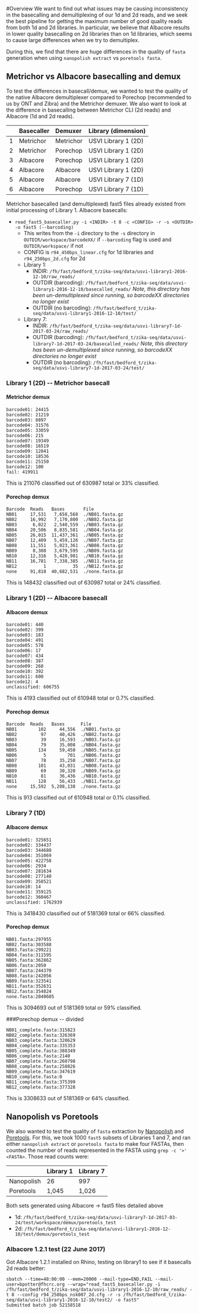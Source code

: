 #Overview
We want to find out what issues may be causing inconsistency in the basecalling and demultiplexing of our 1d and 2d reads, and we seek the best pipeline for getting the maximum number of good quality reads from both 1d and 2d libraries. In particular, we believe that Albacore results in lower quality basecalling on 2d libraries than on 1d libraries, which seems to cause large differences when we try to demultiplex.

During this, we find that there are huge differences in the quality of `fasta` generation when using `nanopolish extract` vs `poretools fasta`.

## Metrichor vs Albacore basecalling and demux
To test the differences in basecall/demux, we wanted to test the quality of the native Albacore demultiplexer compared to Porechop (recommended to us by ONT and Zibra) and the Metrichor demuxer. We also want to look at the difference in basecalling between Metrichor CLI (2d reads) and Albacore (1d and 2d reads).

| | Basecaller | Demuxer | Library (dimension) |
|-|:-----------|:--------|:--------------------|
|1| Metrichor | Metrichor | USVI Library 1 (2D) |
|2| Metrichor | Porechop | USVI Library 1 (2D) |
|3| Albacore | Porechop | USVI Library 1 (2D) |
|4| Albacore | Albacore | USVI Library 1 (2D) |
|5| Albacore | Albacore | USVI Library 7 (1D) |
|6| Albacore | Porechop | USVI Library 7 (1D) |

Metrichor basecalled (and demultiplexed) fast5 files already existed from initial processing of Library 1.
Albacore basecalls:
- `read_fast5_basecaller.py -i <INDIR> -t 8 -c <CONFIG> -r -s <OUTDIR> -o fast5 (--barcoding)`
  - This writes from the `-i` directory to the `-s` directory in `OUTDIR/workspace/barcodeXX/` if `--barcoding` flag is used and `OUTDIR/workspace/` if not
  - CONFIG is `r94_450bps_linear.cfg` for 1d libraries and `r94_250bps_2d.cfg` for 2d
  - Library 1:
    - INDIR: `/fh/fast/bedford_t/zika-seq/data/usvi-library1-2016-12-10/raw_reads/`
    - OUTDIR (barcoding): `/fh/fast/bedford_t/zika-seq/data/usvi-library1-2016-12-10/basecalled_reads/` _Note, this directory has been un-demultiplexed since running, so barcodeXX directories no longer exist_
    - OUTDIR (no barcoding): `/fh/fast/bedford_t/zika-seq/data/usvi-library1-2016-12-10/test/`
  - Library 7:
    - INDIR: `/fh/fast/bedford_t/zika-seq/data/usvi-library7-1d-2017-03-24/raw_reads/`
    - OUTDIR (barcoding): `/fh/fast/bedford_t/zika-seq/data/usvi-library7-1d-2017-03-24/basecalled_reads/` _Note, this directory has been un-demultiplexed since running, so barcodeXX directories no longer exist_
    - OUTDIR (no barcoding): `/fh/fast/bedford_t/zika-seq/data/usvi-library7-1d-2017-03-24/test/`

### Library 1 (2D) -- Metrichor basecall
#### Metrichor demux
```
barcode01: 24415
barcode02: 21219
barcode03: 8897
barcode04: 31576
barcode05: 33059
barcode06: 215
barcode07: 19349
barcode08: 16519
barcode09: 12041
barcode10: 18536
barcode11: 25150
barcode12: 100
fail: 419911
```
This is 211076 classified out of 630987 total or 33% classified.
#### Porechop demux
```
Barcode  Reads   Bases       File           
NB01     17,531   7,658,568  ./NB01.fasta.gz
NB02     16,992   7,170,800  ./NB02.fasta.gz
NB03      6,022   2,540,559  ./NB03.fasta.gz
NB04     20,506   8,835,581  ./NB04.fasta.gz
NB05     26,015  11,437,361  ./NB05.fasta.gz
NB07     12,409   5,459,126  ./NB07.fasta.gz
NB08     11,551   5,023,361  ./NB08.fasta.gz
NB09      8,308   3,679,595  ./NB09.fasta.gz
NB10     12,316   5,428,981  ./NB10.fasta.gz
NB11     16,781   7,338,385  ./NB11.fasta.gz
NB12          1          35  ./NB12.fasta.gz
none     91,818  40,682,531  ./none.fasta.gz
```
This is 148432 classified out of 630987 total or 24% classified.
### Library 1 (2D) -- Albacore basecall
#### Albacore demux
```
barcode01: 440
barcode02: 399
barcode03: 183
barcode04: 491
barcode05: 578
barcode06: 17
barcode07: 434
barcode08: 387
barcode09: 268
barcode10: 392
barcode11: 600
barcode12: 4
unclassified: 606755
```
This is 4193 classified out of 610948 total or 0.7% classified.
#### Porechop demux
```
Barcode  Reads   Bases      File           
NB01        102     44,556  ./NB01.fasta.gz
NB02         97     40,426  ./NB02.fasta.gz
NB03         39     16,593  ./NB03.fasta.gz
NB04         79     35,008  ./NB04.fasta.gz
NB05        134     59,450  ./NB05.fasta.gz
NB06          5        701  ./NB06.fasta.gz
NB07         78     35,250  ./NB07.fasta.gz
NB08        101     43,031  ./NB08.fasta.gz
NB09         69     30,320  ./NB09.fasta.gz
NB10         81     36,436  ./NB10.fasta.gz
NB11        128     56,433  ./NB11.fasta.gz
none     15,592  5,208,138  ./none.fasta.gz
```
This is 913 classified out of 610948 total or 0.1% classified.
### Library 7 (1D)
#### Albacore demux
```
barcode01: 325651
barcode02: 334437
barcode03: 344680
barcode04: 351069
barcode05: 422758
barcode06: 2934
barcode07: 281634
barcode08: 277140
barcode09: 358521
barcode10: 14
barcode11: 359125
barcode12: 360467
unclassified: 1762939
```
This is 3418430 classified out of 5181369 total or 66% classified.
#### Porechop demux
```
NB01.fasta:297955
NB02.fasta:303588
NB03.fasta:299221
NB04.fasta:311595
NB05.fasta:362862
NB06.fasta:2050
NB07.fasta:244370
NB08.fasta:242056
NB09.fasta:323541
NB11.fasta:352631
NB12.fasta:354824
none.fasta:2040605
```
This is 3094693 out of 5181369 total or 59% classified.

###Porechop demux -- divided
```
NB01_complete.fasta:315823
NB02_complete.fasta:326369
NB03_complete.fasta:320629
NB04_complete.fasta:335353
NB05_complete.fasta:388349
NB06_complete.fasta:2140
NB07_complete.fasta:260798
NB08_complete.fasta:258826
NB09_complete.fasta:347619
NB10_complete.fasta:0
NB11_complete.fasta:375399
NB12_complete.fasta:377328
```
This is 3308633 out of 5181369 or 64% classified.

## Nanopolish vs Poretools
We also wanted to test the quality of `fasta` extraction by [Nanopolish](https://github.com/jts/nanopolish) and [Poretools](https://github.com/arq5x/poretools). For this, we took 1000 `fast5` subsets of Libraries 1 and 7, and ran either `nanopolish extract` or `poretools fasta` to make four FASTAs, then counted the number of reads represented in the FASTA using `grep -c '>' <FASTA>`. Those read counts were:

| | Library 1 | Library 7 |
|-|-----------|-----------|
| Nanopolish | 26 | 997 |
| Poretools | 1,045 | 1,026 |

Both sets generated using Albacore -> fast5 files detailed above
* 1d: `/fh/fast/bedford_t/zika-seq/data/usvi-library7-1d-2017-03-24/test/workspace/demux/poretools_test`
* 2d: `/fh/fast/bedford_t/zika-seq/data/usvi-library1-2016-12-10/test/demux/poretools_test`

### Albacore 1.2.1 test (22 June 2017)

Got Albacore 1.2.1 installed on Rhino, testing on library1 to see if it basecalls 2d reads better:
```
sbatch --time=48:00:00 --mem=20000 --mail-type=END,FAIL --mail-user=bpotter@fhcrc.org --wrap="read_fast5_basecaller.py -i /fh/fast/bedford_t/zika-seq/data/usvi-library1-2016-12-10/raw_reads/ -t 8 --config r94_250bps_nsk007_2d.cfg -r -s /fh/fast/bedford_t/zika-seq/data/usvi-library1-2016-12-10/test2/ -o fast5"
Submitted batch job 52158518
```
